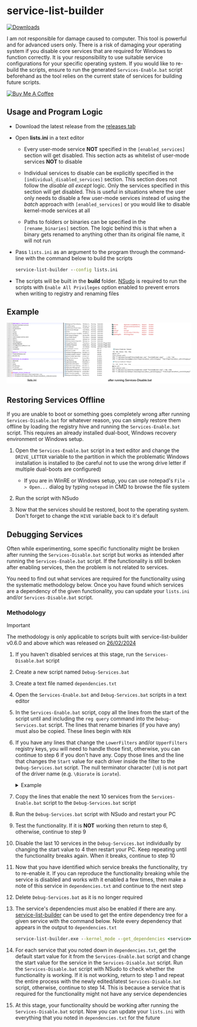 # service-list-builder

[![Downloads](https://img.shields.io/github/downloads/amitxv/service-list-builder/total.svg)](https://github.com/amitxv/service-list-builder/releases)

I am not responsible for damage caused to computer. This tool is powerful and for advanced users only. There is a risk of damaging your operating system if you disable core services that are required for Windows to function correctly. It is your responsibility to use suitable service configurations for your specific operating system. If you would like to re-build the scripts, ensure to run the generated ``Services-Enable.bat`` script beforehand as the tool relies on the current state of services for building future scripts.

[![Buy Me A Coffee](https://www.buymeacoffee.com/assets/img/custom_images/orange_img.png)](https://www.buymeacoffee.com/amitxv)

## Usage and Program Logic

- Download the latest release from the [releases tab](https://github.com/amitxv/service-list-builder/releases)

- Open **lists.ini** in a text editor

    - Every user-mode service **NOT** specified in the ``[enabled_services]`` section will get disabled. This section acts as whitelist of user-mode services **NOT** to disable

    - Individual services to disable can be explicitly specified in the ``[individual_disabled_services]`` section. This section does not follow the *disable all except* logic. Only the services specified in this section will get disabled. This is useful in situations where the user only needs to disable a few user-mode services instead of using the *batch* approach with ``[enabled_services]`` or you would like to disable kernel-mode services at all

    - Paths to folders or binaries can be specified in the ``[rename_binaries]`` section. The logic behind this is that when a binary gets renamed to anything other than its original file name, it will not run

- Pass ``lists.ini`` as an argument to the program through the command-line with the command below to build the scripts

  ```bat
  service-list-builder --config lists.ini
  ```

- The scripts will be built in the **build** folder. [NSudo](https://github.com/M2Team/NSudo) is required to run the scripts with ``Enable All Privileges`` option enabled to prevent errors when writing to registry and renaming files

## Example

<img src="/assets/img/lists.png" width="1000">

## Restoring Services Offline

If you are unable to boot or something goes completely wrong after running ``Services-Disable.bat`` for whatever reason, you can simply restore them offline by loading the registry hive and running the ``Services-Enable.bat`` script. This requires an already installed dual-boot, Windows recovery environment or Windows setup.

1. Open the ``Services-Enable.bat`` script in a text editor and change the ``DRIVE_LETTER`` variable to the partition in which the problematic Windows installation is installed to (be careful not to use the wrong drive letter if multiple dual-boots are configured)

    - If you are in WinRE or Windows setup, you can use notepad's ``File -> Open...`` dialog by typing ``notepad`` in CMD to browse the file system

2. Run the script with NSudo

3. Now that the services should be restored, boot to the operating system. Don't forget to change the ``HIVE`` variable back to it's default

## Debugging Services

Often while experimenting, some specific functionality might be broken after running the ``Services-Disable.bat`` script but works as intended after running the ``Services-Enable.bat`` script. If the functionality is still broken after enabling services, then the problem is not related to services.

You need to find out what services are required for the functionality using the systematic methodology below. Once you have found which services are a dependency of the given functionality, you can update your ``lists.ini`` and/or ``Services-Disable.bat`` script.

### Methodology

> [!IMPORTANT]
> The methodology is only applicable to scripts built with service-list-builder v0.6.0 and above which was released on [26/02/2024](https://github.com/amitxv/service-list-builder/releases/tag/1.0.0)

1. If you haven't disabled services at this stage, run the ``Services-Disable.bat`` script

2. Create a new script named ``Debug-Services.bat``

3. Create a text file named ``dependencies.txt``

3. Open the ``Services-Enable.bat`` and ``Debug-Services.bat`` scripts in a text editor

4. In the ``Services-Enable.bat`` script, copy all the lines from the start of the script until and including the ``reg query`` command into the ``Debug-Services.bat`` script. The lines that rename binaries (if you have any) must also be copied. These lines begin with ``REN``

5. If you have any lines that change the ``LowerFilters`` and/or ``UpperFilters`` registry keys, you will need to handle those first, otherwise, you can continue to step 6 if you don't have any. Copy those lines and the line that changes the ``Start`` value for each driver inside the filter to the ``Debug-Services.bat`` script. The null terminator character (``\0``) is not part of the driver name (e.g. ``\0iorate`` is ``iorate``).

    <details>

    <summary>Example</summary>

    - An example of what the filters part of the ``Services-Enable.bat`` script could look like:

        ```bat
        reg.exe add "HKLM\SYSTEM\CurrentControlSet\Control\Class\{4d36e967-e325-11ce-bfc1-08002be10318}" /v "LowerFilters" /t REG_MULTI_SZ /d "EhStorClass" /f
        reg.exe add "HKLM\SYSTEM\CurrentControlSet\Control\Class\{71a27cdd-812a-11d0-bec7-08002be2092f}" /v "LowerFilters" /t REG_MULTI_SZ /d "fvevol\0iorate\0rdyboost" /f
        ...
        ```

    - The lines that must be copied to the ``Debug-Services.bat`` script:

        ```bat
        reg.exe add "HKLM\SYSTEM\CurrentControlSet\Control\Class\{4d36e967-e325-11ce-bfc1-08002be10318}" /v "LowerFilters" /t REG_MULTI_SZ /d "EhStorClass" /f
        reg.exe add "HKLM\SYSTEM\CurrentControlSet\Control\Class\{71a27cdd-812a-11d0-bec7-08002be2092f}" /v "LowerFilters" /t REG_MULTI_SZ /d "fvevol\0iorate\0rdyboost" /f
        reg.exe add "HKLM\SYSTEM\CurrentControlSet\Services\EhStorClass" /v "Start" /t REG_DWORD /d "0" /f
        reg.exe add "HKLM\SYSTEM\CurrentControlSet\Services\fvevol" /v "Start" /t REG_DWORD /d "0" /f
        reg.exe add "HKLM\SYSTEM\CurrentControlSet\Services\iorate" /v "Start" /t REG_DWORD /d "0" /f
        reg.exe add "HKLM\SYSTEM\CurrentControlSet\Services\rdyboost" /v "Start" /t REG_DWORD /d "0" /f
        ```

    </details>

6. Copy the lines that enable the next 10 services from the ``Services-Enable.bat`` script to the ``Debug-Services.bat`` script

7. Run the ``Debug-Services.bat`` script with NSudo and restart your PC

8. Test the functionality. If it is **NOT** working then return to step 6, otherwise, continue to step 9

9. Disable the last 10 services in the ``Debug-Services.bat`` individually by changing the start value to 4 then restart your PC. Keep repeating until the functionality breaks again. When it breaks, continue to step 10

10. Now that you have identified which service breaks the functionality, try to re-enable it. If you can reproduce the functionality breaking while the service is disabled and works with it enabled a few times, then make a note of this service in ``dependencies.txt`` and continue to the next step

11. Delete ``Debug-Services.bat`` as it is no longer required

12. The service's dependencies must also be enabled if there are any. [service-list-builder](https://github.com/amitxv/service-list-builder) can be used to get the entire dependency tree for a given service with the command below. Note every dependency that appears in the output to ``dependencies.txt``

    ```bat
    service-list-builder.exe --kernel_mode --get_dependencies <service>
    ```

13. For each service that you noted down in ``dependencies.txt``, get the default start value for it from the ``Services-Enable.bat`` script and change the start value for the service in the ``Services-Disable.bat`` script. Run the ``Services-Disable.bat`` script with NSudo to check whether the functionality is working. If it is not working, return to step 1 and repeat the entire process with the newly edited/latest ``Services-Disable.bat`` script, otherwise, continue to step 14. This is because a service that is required for the functionality might not have any service dependencies

14. At this stage, your functionality should be working after running the ``Services-Disable.bat`` script. Now you can update your ``lists.ini`` with everything that you noted in ``dependencies.txt`` for the future
